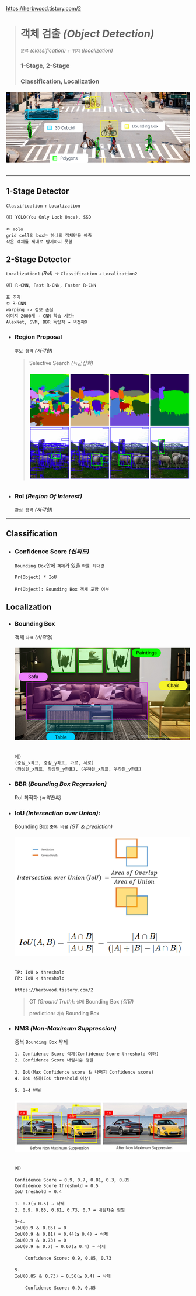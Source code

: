 https://herbwood.tistory.com/2
># 객체 검출 *(Object Detection)*
>`분류` *(classification)* + `위치` *(localization)*
> 
>### 1-Stage, 2-Stage
>### Classification, Localization
###### <img src="img/Object Detection.png">

---
## 1-Stage Detector
`Classification` + `Localization`
```angular2html
예) YOLO(You Only Look Once), SSD

ㅁ Yolo
grid cell의 box는 하나의 객체만을 예측
작은 객체를 제대로 탐지하지 못함
```

## 2-Stage Detector
`Localization1` *(RoI)* → `Classification` + `Localization2`
```
예) R-CNN, Fast R-CNN, Faster R-CNN

표 추가
ㅁ R-CNN
warping -> 정보 손실
이미지 2000개 → CNN 학습 시간↑
AlexNet, SVM, BBR 독립적 → 역전파X
```

+ ### Region Proposal
  `후보 영역` *(사각형)*
  >Selective Search *(≒군집화)*
  >###### <img src='img/Selective Search.png'>

+ ### RoI *(Region Of Interest)*
  `관심 영역` *(사각형)*

---

## Classification

+ ### Confidence Score *(신뢰도)*
  `Bounding Box`안에 `객체`가 있을 `확률 최대값`
  ```angular2html
  Pr(Object) * IoU
  
  Pr(Object): Bounding Box 객체 포함 여부
  ```

## Localization

+ ### Bounding Box 
  객체 `좌표` *(사각형)*
  ###### <img src='img/Bounding Box.png'>
  ```angular2html
  예) 
  (중심_x좌표, 중심_y좌표, 가로, 세로)
  (좌상단_x좌표, 좌상단_y좌표), (우하단_x죄표, 우하단_y좌표)
  ```

+ ### BBR *(Bounding Box Regression)*
  RoI 최적화 *(≒역전파)*

+ ### IoU *(Intersection over Union)*:
  Bounding Box `중복 비율` *(GT ＆ prediction)*
  ###### <img src='img/IoU.png'>
  ```
  TP: IoU ≥ threshold
  FP: IoU < threshold
  
  https://herbwood.tistory.com/2
  ```
  >GT *(Ground Truth)*: `실제` Bounding Box *(정답)*
  >
  >prediction: `예측` Bounding Box

+ ### NMS *(Non-Maximum Suppression)*
  중복 `Bounding Box` 삭제
  ``` 
  1. Confidence Score 삭제(Confidence Score threshold 이하)
  2. Confidence Score 내림차순 정렬
  
  3. IoU(Max Confidence score ＆ 나머지 Confidence score)
  4. IoU 삭제(IoU threshold 이상)
  
  5. 3~4 반복
  ```
  ###### <img src='img/NMS.jpg'>
  ```
  예)
  
  Confidence Score = 0.9, 0.7, 0.81, 0.3, 0.85
  Confidence Score threshold = 0.5
  IoU treshold = 0.4
  
  1. 0.3(≤ 0.5) → 삭제
  2. 0.9, 0.85, 0.81, 0.73, 0.7 → 내림차순 정렬
  
  3~4.
  IoU(0.9 ＆ 0.85) = 0
  IoU(0.9 ＆ 0.81) = 0.44(≥ 0.4) → 삭제
  IoU(0.9 ＆ 0.73) = 0
  IoU(0.9 ＆ 0.7) = 0.67(≥ 0.4) → 삭제

      Confidence Score: 0.9, 0.85, 0.73
  
  5.
  IoU(0.85 ＆ 0.73) = 0.56(≥ 0.4) → 삭제
  
      Confidence Score: 0.9, 0.85
  ```
